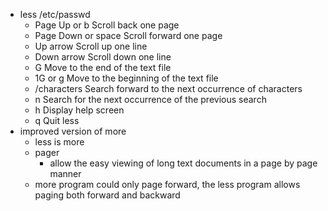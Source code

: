 - less /etc/passwd
  - Page Up or b Scroll back one page
  - Page Down or space Scroll forward one page
  - Up arrow Scroll up one line
  - Down arrow Scroll down one line
  - G Move to the end of the text file
  - 1G or g Move to the beginning of the text file
  - /characters Search forward to the next occurrence of characters
  - n Search for the next occurrence of the previous search
  - h Display help screen
  - q Quit less
- improved version of more
  - less is more
  - pager
    - allow the easy viewing of long text documents in a page by page manner
  - more program could only page forward, the less program allows paging both forward and backward
